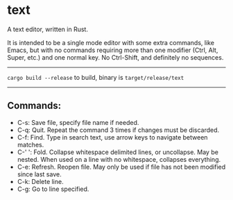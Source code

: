 # text
A text editor, written in Rust.

It is intended to be a single mode editor with some extra commands, like Emacs,
but with no commands requiring more than one modifier (Ctrl, Alt, Super, etc.) and one normal key.
No Ctrl-Shift, and definitely no sequences.

---

`cargo build --release` to build, binary is `target/release/text`

---

## Commands:

* C-s: Save file, specify file name if needed.
* C-q: Quit. Repeat the command 3 times if changes must be discarded.
* C-f: Find. Type in search text, use arrow keys to navigate between matches.
* C-' ': Fold. Collapse whitespace delimited lines, or uncollapse. May be nested.
         When used on a line with no whitespace, collapses everything.
* C-e: Refresh. Reopen file. May only be used if file has not been modified since last save.
* C-k: Delete line.
* C-g: Go to line specified.
